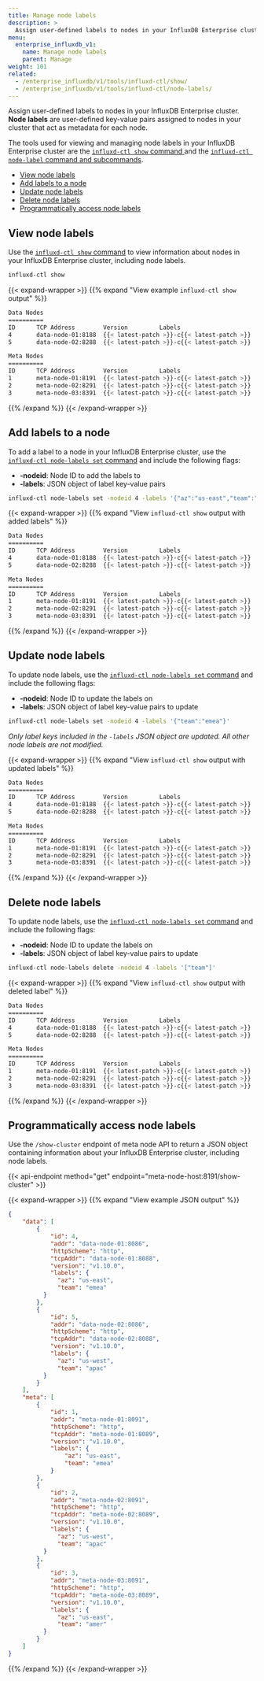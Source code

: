 ```yaml
---
title: Manage node labels
description: >
  Assign user-defined labels to nodes in your InfluxDB Enterprise cluster.
menu:
  enterprise_influxdb_v1:
    name: Manage node labels
    parent: Manage
weight: 101
related:
  - /enterprise_influxdb/v1/tools/influxd-ctl/show/
  - /enterprise_influxdb/v1/tools/influxd-ctl/node-labels/
---
```


Assign user-defined labels to nodes in your InfluxDB Enterprise cluster.
**Node labels** are user-defined key-value pairs assigned to nodes in your
cluster that act as metadata for each node.

The tools used for viewing and managing node labels in your InfluxDB Enterprise cluster
are the [`influxd-ctl show` command ](/enterprise_influxdb/v1/tools/influxd-ctl/show/)
and the [`influxd-ctl node-label` command and subcommands](/enterprise_influxdb/v1/tools/influxd-ctl/node-labels/).

<!-- TOC -->

- [View node labels](#view-node-labels)
- [Add labels to a node](#add-labels-to-a-node)
- [Update node labels](#update-node-labels)
- [Delete node labels](#delete-node-labels)
- [Programmatically access node labels](#programmatically-access-node-labels)

<!-- TOC -->

## View node labels

Use the [`influxd-ctl show` command](/enterprise_influxdb/v1/tools/influxd-ctl/show/)
to view information about nodes in your InfluxDB Enterprise cluster, including
node labels.

```sh
influxd-ctl show
```

{{< expand-wrapper >}}
{{% expand "View example `influxd-ctl show` output" %}}
```sh
Data Nodes
==========
ID      TCP Address        Version         Labels
4       data-node-01:8188  {{< latest-patch >}}-c{{< latest-patch >}}  {"az":"us-west"}
5       data-node-02:8288  {{< latest-patch >}}-c{{< latest-patch >}}  {"az":"us-east"}

Meta Nodes
==========
ID      TCP Address        Version         Labels
1       meta-node-01:8191  {{< latest-patch >}}-c{{< latest-patch >}}  {"az":"us-west"}
2       meta-node-02:8291  {{< latest-patch >}}-c{{< latest-patch >}}  {"az":"us-east"}
3       meta-node-03:8391  {{< latest-patch >}}-c{{< latest-patch >}}  {"az":"us-west"}
```
{{% /expand %}}
{{< /expand-wrapper >}}

## Add labels to a node

To add a label to a node in your InfluxDB Enterprise cluster, use the
[`influxd-ctl node-labels set` command](/enterprise_influxdb/v1/tools/influxd-ctl/node-labels/set/)
and include the following flags:

- **-nodeid**: Node ID to add the labels to
- **-labels**: JSON object of label key-value pairs

```sh
influxd-ctl node-labels set -nodeid 4 -labels '{"az":"us-east","team":"amer"}'
```

{{< expand-wrapper >}}
{{% expand "View `influxd-ctl show` output with added labels" %}}
```sh
Data Nodes
==========
ID      TCP Address        Version         Labels
4       data-node-01:8188  {{< latest-patch >}}-c{{< latest-patch >}}  {"az":"us-east","team":"amer"}
5       data-node-02:8288  {{< latest-patch >}}-c{{< latest-patch >}}  {}

Meta Nodes
==========
ID      TCP Address        Version         Labels
1       meta-node-01:8191  {{< latest-patch >}}-c{{< latest-patch >}}  {}
2       meta-node-02:8291  {{< latest-patch >}}-c{{< latest-patch >}}  {}
3       meta-node-03:8391  {{< latest-patch >}}-c{{< latest-patch >}}  {}
```
{{% /expand %}}
{{< /expand-wrapper >}}

## Update node labels

To update node labels, use the
[`influxd-ctl node-labels set` command](/enterprise_influxdb/v1/tools/influxd-ctl/node-labels/set/)
and include the following flags:

- **-nodeid**: Node ID to update the labels on
- **-labels**: JSON object of label key-value pairs to update

```sh
influxd-ctl node-labels set -nodeid 4 -labels '{"team":"emea"}'
```

_Only label keys included in the `-labels` JSON object are updated.
All other node labels are not modified._

{{< expand-wrapper >}}
{{% expand "View `influxd-ctl show` output with updated labels" %}}
```sh
Data Nodes
==========
ID      TCP Address        Version         Labels
4       data-node-01:8188  {{< latest-patch >}}-c{{< latest-patch >}}  {"az":"us-east","team":"emea"}
5       data-node-02:8288  {{< latest-patch >}}-c{{< latest-patch >}}  {}

Meta Nodes
==========
ID      TCP Address        Version         Labels
1       meta-node-01:8191  {{< latest-patch >}}-c{{< latest-patch >}}  {}
2       meta-node-02:8291  {{< latest-patch >}}-c{{< latest-patch >}}  {}
3       meta-node-03:8391  {{< latest-patch >}}-c{{< latest-patch >}}  {}
```
{{% /expand %}}
{{< /expand-wrapper >}}

## Delete node labels

To update node labels, use the
[`influxd-ctl node-labels set` command](/enterprise_influxdb/v1/tools/influxd-ctl/node-labels/set/)
and include the following flags:

- **-nodeid**: Node ID to update the labels on
- **-labels**: JSON object of label key-value pairs to update

```sh
influxd-ctl node-labels delete -nodeid 4 -labels '["team"]'
```

{{< expand-wrapper >}}
{{% expand "View `influxd-ctl show` output with deleted label" %}}
```sh
Data Nodes
==========
ID      TCP Address        Version         Labels
4       data-node-01:8188  {{< latest-patch >}}-c{{< latest-patch >}}  {"az":"us-east"}
5       data-node-02:8288  {{< latest-patch >}}-c{{< latest-patch >}}  {}

Meta Nodes
==========
ID      TCP Address        Version         Labels
1       meta-node-01:8191  {{< latest-patch >}}-c{{< latest-patch >}}  {}
2       meta-node-02:8291  {{< latest-patch >}}-c{{< latest-patch >}}  {}
3       meta-node-03:8391  {{< latest-patch >}}-c{{< latest-patch >}}  {}
```
{{% /expand %}}
{{< /expand-wrapper >}}

## Programmatically access node labels

Use the `/show-cluster` endpoint of meta node API to return a JSON object containing
information about your InfluxDB Enterprise cluster, including node labels.

{{< api-endpoint method="get" endpoint="meta-node-host:8191/show-cluster" >}}

{{< expand-wrapper >}}
{{% expand "View example JSON output" %}}
```json
{
    "data": [
        {
            "id": 4,
            "addr": "data-node-01:8086",
            "httpScheme": "http",
            "tcpAddr": "data-node-01:8088",
            "version": "v1.10.0",
            "labels": {
              "az": "us-east",
              "team": "emea"
          }
        },
        {
            "id": 5,
            "addr": "data-node-02:8086",
            "httpScheme": "http",
            "tcpAddr": "data-node-02:8088",
            "version": "v1.10.0",
            "labels": {
              "az": "us-west",
              "team": "apac"
          }
        }
    ],
    "meta": [
        {
            "id": 1,
            "addr": "meta-node-01:8091",
            "httpScheme": "http",
            "tcpAddr": "meta-node-01:8089",
            "version": "v1.10.0",
            "labels": {
                "az": "us-east",
                "team": "emea"
            }
        },
        {
            "id": 2,
            "addr": "meta-node-02:8091",
            "httpScheme": "http",
            "tcpAddr": "meta-node-02:8089",
            "version": "v1.10.0",
            "labels": {
              "az": "us-west",
              "team": "apac"
          }
        },
        {
            "id": 3,
            "addr": "meta-node-03:8091",
            "httpScheme": "http",
            "tcpAddr": "meta-node-03:8089",
            "version": "v1.10.0",
            "labels": {
              "az": "us-east",
              "team": "amer"
          }
        }
    ]
}
```
{{% /expand %}}
{{< /expand-wrapper >}}
